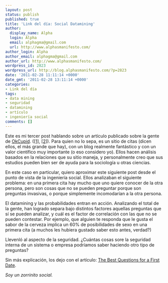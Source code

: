 ```yaml
---
layout: post
status: publish
published: true
title: 'Link del día: Social Datamining'
author:
  display_name: Alpha
  login: Alpha
  email: alphagma@gmail.com
  url: http://www.alphasmanifesto.com/
author_login: Alpha
author_email: alphagma@gmail.com
author_url: http://www.alphasmanifesto.com/
wordpress_id: 2823
wordpress_url: http://blog.alphasmanifesto.com/?p=2823
date: '2011-02-28 11:11:14 +0000'
date_gmt: '2011-02-28 13:11:14 +0000'
categories:
- Link del día
tags:
- data mining
- seguridad
- datamining
- artículo
- ingeniería social
comments: []
---
```


Este es mi tercer post hablando sobre un artículo publicado sobre la gente de <a href="http://www.okcupid.com/">OkCupid</a>. (<a href="https://blog.alphasmanifesto.com/2009/11/05/link-del-dia-estadisticas-de-dating/">[1]</a>, <a href="https://blog.alphasmanifesto.com/2010/02/22/link-del-dia-que-foto-mostrar-para-caer-mejor/">[2]</a>). Para quien no lo sepa, es un sitio de citas (dicen ellos, el más grande que hay), con un blog realmente fantástico y con un valor científico muy importante (o eso considero yo). Ellos hacen análisis basados en la relaciones que su sitio maneja, y personalmente creo que sus estudios pueden bien ser de ayuda para la sociología u otras ciencias.

En este caso en particular, quiero aproximar este siguiente post desde el punto de vista de la ingeniería social. Ellos analizaban el siguiente problema: en una primera cita hay mucho que uno quiere conocer de la otra persona, pero son cosas que no se pueden preguntar porque son preguntas invasivas, o porque simplemente incomodarían a la otra persona.

El datamining y las probabilidades entran en acción. Analizando el total de la gente, han logrado separa bajo distintos factores aquellas preguntas que sí se pueden analizar, y cuál es el factor de correlación con las que no se pueden contestar. Por ejemplo, que alguien te responda que le gusta el sabor de la cerveza implica un 60% de posibilidades de sexo en una primera cita (a muchos les hubiera gustado saber esto antes, verdad?)

Llevenló al aspecto de la seguridad.  ¿Cuántas cosas sore la seguridad interna de un sistema o empresa podríamos saber haciendo otro tipo de preguntas?

Sin más explicación, los dejo con el artículo: <a href="http://blog.okcupid.com/index.php/the-best-questions-for-first-dates/">The Best Questions for a First Date</a>.

_Soy un zorrinito social._
